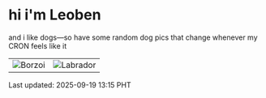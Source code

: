 # hi i'm Leoben

and i like dogs—so have some random dog pics that change whenever my CRON feels like it

|  |  |
|--------|----------|
| ![Borzoi](https://random-dog-vercel.vercel.app/api/random-borzoi?v=1758258955) | ![Labrador](https://random-dog-vercel.vercel.app/api/random-labrador?v=1758258955) |

Last updated: 2025-09-19 13:15 PHT
